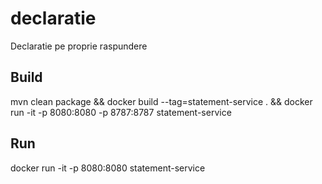 # declaratie
Declaratie pe proprie raspundere

## Build
mvn clean package && docker build --tag=statement-service . && docker run -it -p 8080:8080 -p 8787:8787 statement-service

## Run
docker run -it -p 8080:8080 statement-service